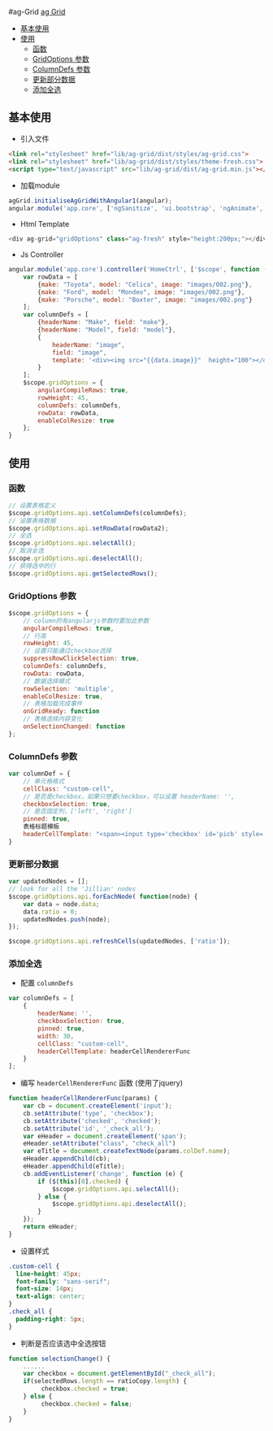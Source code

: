 #ag-Grid
[ag Grid](https://www.ag-grid.com/)

<!-- toc -->

- [基本使用](#%E5%9F%BA%E6%9C%AC%E4%BD%BF%E7%94%A8)
- [使用](#%E4%BD%BF%E7%94%A8)
  * [函数](#%E5%87%BD%E6%95%B0)
  * [GridOptions 参数](#gridoptions-%E5%8F%82%E6%95%B0)
  * [ColumnDefs 参数](#columndefs-%E5%8F%82%E6%95%B0)
  * [更新部分数据](#%E6%9B%B4%E6%96%B0%E9%83%A8%E5%88%86%E6%95%B0%E6%8D%AE)
  * [添加全选](#%E6%B7%BB%E5%8A%A0%E5%85%A8%E9%80%89)

<!-- tocstop -->

## 基本使用
* 引入文件
```html
<link rel="stylesheet" href="lib/ag-grid/dist/styles/ag-grid.css">
<link rel="stylesheet" href="lib/ag-grid/dist/styles/theme-fresh.css">
<script type="text/javascript" src="lib/ag-grid/dist/ag-grid.min.js"></script>
```
* 加载module
```js
agGrid.initialiseAgGridWithAngular1(angular);
angular.module('app.core', ['ngSanitize', 'ui.bootstrap', 'ngAnimate', "agGrid"]);
```
* Html Template
```js
<div ag-grid="gridOptions" class="ag-fresh" style="height:200px;"></div>
```
* Js Controller
```js
angular.module('app.core').controller('HomeCtrl', ['$scope', function ($scope) {
    var rowData = [
        {make: "Toyota", model: "Celica", image: "images/002.png"},
        {make: "Ford", model: "Mondeo", image: "images/002.png"},
        {make: "Porsche", model: "Boxter", image: "images/002.png"}
    ];
    var columnDefs = [
        {headerName: "Make", field: "make"},
        {headerName: "Model", field: "model"},
        {
            headerName: "image",
            field: "image",
            template: '<div><img src="{{data.image}}"  height="100"></div>'
        }
    ];
    $scope.gridOptions = {
        angularCompileRows: true,
        rowHeight: 45,
        columnDefs: columnDefs,
        rowData: rowData,
        enableColResize: true
    };
}
```

## 使用
### 函数

```js
// 设置表格定义
$scope.gridOptions.api.setColumnDefs(columnDefs);
// 设置表格数据
$scope.gridOptions.api.setRowData(rowData2);
// 全选
$scope.gridOptions.api.selectAll();
// 取消全选
$scope.gridOptions.api.deselectAll();
// 获得选中的行
$scope.gridOptions.api.getSelectedRows();
```
### GridOptions 参数
```js
$scope.gridOptions = {
    // column的有angularjs参数时要加此参数
    angularCompileRows: true,
    // 行高
    rowHeight: 45,
    // 设置只能通过checkbox选择
    suppressRowClickSelection: true,
    columnDefs: columnDefs,
    rowData: rowData,
    // 数据选择模式
    rowSelection: 'multiple',
    enableColResize: true,
    // 表格加载完成事件
    onGridReady: function
    // 表格选择内容变化
    onSelectionChanged: function
};
```
### ColumnDefs 参数
```js
var columnDef = {
    // 单元格格式
    cellClass: "custom-cell",
    // 是否是checkbox，如果只想要checkbox，可以设置 headerName: '',
    checkboxSelection: true,
    // 是否固定列，['left', 'right']
    pinned: true,
    表格标题模板
    headerCellTemplate: "<span><input type='checkbox' id='picb' style='width:20px;'></span>"
}
```
### 更新部分数据
```js
var updatedNodes = [];
// look for all the 'Jillian' nodes
$scope.gridOptions.api.forEachNode( function(node) {
    var data = node.data;
    data.ratio = 0;
    updatedNodes.push(node);
});

$scope.gridOptions.api.refreshCells(updatedNodes, ['ratio']);
```

### 添加全选
* 配置 `columnDefs`
```js
var columnDefs = [
    {
        headerName: '',
        checkboxSelection: true,
        pinned: true,
        width: 30,
        cellClass: "custom-cell",
        headerCellTemplate: headerCellRendererFunc
    }
];
```

* 编写 `headerCellRendererFunc` 函数 (使用了jquery)
```js
function headerCellRendererFunc(params) {
    var cb = document.createElement('input');
    cb.setAttribute('type', 'checkbox');
    cb.setAttribute('checked', 'checked');
    cb.setAttribute('id', '_check_all');
    var eHeader = document.createElement('span');
    eHeader.setAttribute("class", "check_all")
    var eTitle = document.createTextNode(params.colDef.name);
    eHeader.appendChild(cb);
    eHeader.appendChild(eTitle);
    cb.addEventListener('change', function (e) {
        if ($(this)[0].checked) {
            $scope.gridOptions.api.selectAll();
        } else {
            $scope.gridOptions.api.deselectAll();
        }
    });
    return eHeader;
}
```

* 设置样式
```css
.custom-cell {
  line-height: 45px;
  font-family: "sans-serif";
  font-size: 14px;
  text-align: center;
}
.check_all {
  padding-right: 5px;
}
```

* 判断是否应该选中全选按钮
```js
function selectionChange() {
    ......
    var checkbox = document.getElementById("_check_all");
    if(selectedRows.length == ratioCopy.length) {
         checkbox.checked = true;
    } else {
         checkbox.checked = false;
    }
}
```